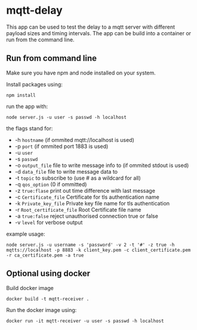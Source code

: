 # mqtt-delay

This app can be used to test the delay to a mqtt server with different payload sizes and timing intervals. The app can be build into a container or run from the command line.

## Run from command line

Make sure you have npm and node installed on your system.

Install packages using: 
```
npm install
```

run the app with:
```
node server.js -u user -s passwd -h localhost
```
the flags stand for:
 * -h `hostname` (if ommited mqtt://localhost is used)
 * -p `port` (if ommited port 1883 is used)
 * -u `user`
 * -s `passwd`
 * -o `output_file` file to write message info to (if ommited stdout is used)
 * -d `data_file` file to write message data to
 * -t `topic` to subscribe to (use # as a wildcard for all)
 * -q `qos_option` (0 if ommitted)
 * -z `true:flase` print out time difference with last message
 * -c `Certificate_file` Certificate for tls authentication name
 * -k `Private_key_file` Private key file name for tls authentication
 * -r `Root_certificate_file` Root Certificate file name
 * -a `true:false` reject unauthorised connection true or false
 * -v `level` for verbose output

example usage:
```
node server.js -u username -s 'password' -v 2 -t '#' -z true -h mqtts://localhost -p 8883 -k client_key.pem -c client_certificate.pem -r ca_certificate.pem -a true
```

## Optional using docker

Build docker image
```
docker build -t mqtt-receiver .
```

Run the docker image using:
```
docker run -it mqtt-receiver -u user -s passwd -h localhost
```


